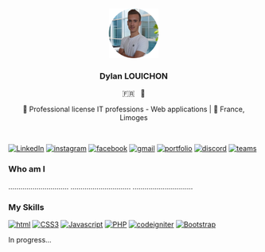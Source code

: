 <a name="readme-top"></a>

<!-- En tête -->
<br />
<div align="center">
    <img src="images/pp-modified.png" alt="Logo" width="100" height="100">

  <h3 align="center">Dylan LOUICHON</h3>
  <p>🇫🇷   🏴󠁧󠁢󠁥󠁮󠁧󠁿</p>
  <p align="center">
    🏫 Professional license IT professions - Web applications | 📍 France, Limoges
  </p>

</div>
<br />

[![LinkedIn][linkedin-shield]][linkedin-url]
[![instagram][instagram-shield]][instagram-url]
[![facebook][facebook-shield]][facebook-url]
[![gmail][gmail-shield]][gmail-url]
[![portfolio][portfolio-shield]][portfolio-url]
[![discord][discord-shield]][discord-url]
[![teams][teams-shield]][teams-url]

### Who am I 
..............................
..............................
..............................

### My Skills
[![html][html.com]][html-url] [![CSS3][css3.com]][css3-url] [![Javascript][javascript.com]][javascript-url] [![PHP][php.net]][php-url]
[![codeigniter][codeigniter.com]][codeigniter-url] [![Bootstrap][Bootstrap.com]][Bootstrap-url]


<span>In progress...</span>









<!-- Contact -->
[linkedin-shield]: https://img.shields.io/badge/Linkedin-0769AD?style=for-the-badge&logo=linkedin&logoColor=white
[linkedin-url]: https://linkedin.com/in/dylanlouichon

[instagram-shield]: https://img.shields.io/badge/Instagram-e22658?style=for-the-badge&logo=instagram&logoColor=white
[instagram-url]: https://instagram.com/dylan.lchn

[facebook-shield]: https://img.shields.io/badge/Facebook-1738e4?style=for-the-badge&logo=facebook&logoColor=white
[facebook-url]: https://facebook.com/dylanlouichon

[gmail-shield]: https://img.shields.io/badge/Gmail-a01506?style=for-the-badge&logo=gmail&logoColor=white
[gmail-url]: mailto:dylanlouichon@gmail.com

[portfolio-shield]: https://img.shields.io/badge/Portfolio%20(temp.%20closed)-259b07?style=for-the-badge&logo=planet&logoColor=white
[portfolio-url]: #

[discord-shield]: https://img.shields.io/badge/dylan.lchn-313338?style=for-the-badge&logo=discord&logoColor=white
[discord-url]: #

[teams-shield]: https://img.shields.io/badge/Dylan%20LOUICHON-5D5BD4?style=for-the-badge&logo=microsoftteams&logoColor=white
[teams-url]: #



<!-- Skills -->
[html.com]: https://img.shields.io/badge/HTML-2e7005?style=for-the-badge&logo=html5&logoColor=white
[html-url]: https://html.com/

[css3.com]: https://img.shields.io/badge/CSS-0b8fa7?style=for-the-badge&logo=css3&logoColor=white
[css3-url]: https://www.css3.com/

[javascript.com]: https://img.shields.io/badge/JAVASCRIPT-ceb300?style=for-the-badge&logo=javascript&logoColor=white&labelColor=White
[javascript-url]: https://www.javascript.com/

[php.net]: https://img.shields.io/badge/PHP-7A86B8?style=for-the-badge&logo=php&logoColor=white&labelColor=White
[php-url]: https://www.php.net/

[codeigniter.com]: https://img.shields.io/badge/CodeIgniter-DD4814?style=for-the-badge&logo=codeigniter&logoColor=white
[codeigniter-url]: https://codeigniter.com/

[Bootstrap.com]: https://img.shields.io/badge/Bootstrap-563D7C?style=for-the-badge&logo=bootstrap&logoColor=white
[Bootstrap-url]: https://getbootstrap.com
